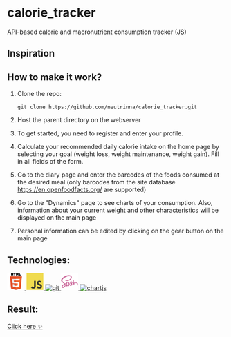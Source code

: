 <h1>calorie_tracker</h1>
<p>API-based calorie and macronutrient consumption tracker (JS)</p>

<h2>Inspiration</h2>

<h2>How to make it work?</h2>

1.  Clone the repo:

        git clone https://github.com/neutrinna/calorie_tracker.git

2.  Host the parent directory on the webserver
3. To get started, you need to register and enter your profile.
4. Calculate your recommended daily calorie intake on the home page by selecting your goal (weight loss, weight maintenance, weight gain). Fill in all fields of the form.
5. Go to the diary page and enter the barcodes of the foods consumed at the desired meal (only barcodes from the site database https://en.openfoodfacts.org/ are supported)
6. Go to the "Dynamics" page to see charts of your consumption. Also, information about your current weight and other characteristics will be displayed on the main page
7. Personal information can be edited by clicking on the gear button on the main page

<h2>Technologies:</h2>
<p align="left">
<a href="https://www.w3.org/html/" target="blank"> <img src="https://raw.githubusercontent.com/devicons/devicon/master/icons/html5/html5-original-wordmark.svg" alt="html5" width="40" height="40"/> </a>
<a href="https://developer.mozilla.org/en-US/docs/Web/JavaScript" target="blank" > <img src="https://raw.githubusercontent.com/devicons/devicon/master/icons/javascript/javascript-original.svg" alt="javascript" width="40" height="40"/> </a> 
<a href="https://git-scm.com/" target="blank"> <img src="https://www.vectorlogo.zone/logos/git-scm/git-scm-icon.svg" alt="git" width="40" height="40"/> </a>
<a href="https://sass-lang.com" target="blank" > <img src="https://raw.githubusercontent.com/devicons/devicon/master/icons/sass/sass-original.svg" alt="sass" width="40" height="40"/> </a>
<a href="https://www.chartjs.org" target="blank"> <img src="https://www.chartjs.org/media/logo-title.svg" alt="chartjs" width="40" height="40"/> </a>
</p>

<h2>Result:</h2>
<a href="">Click here ✨</a>


